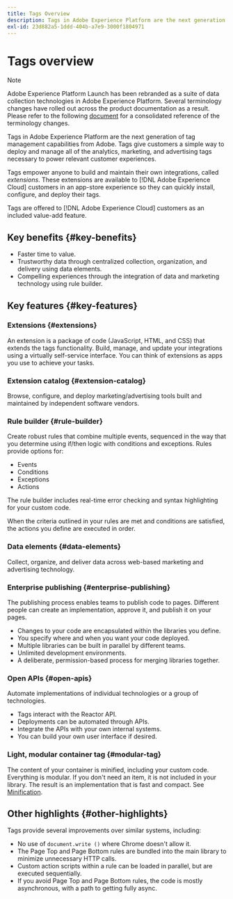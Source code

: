 ```yaml
---
title: Tags Overview
description: Tags in Adobe Experience Platform are the next generation of tag management capabilities from Adobe. Tags give customers a simple way to deploy and manage all of the analytics, marketing, and advertising tags necessary to power relevant customer experiences.
exl-id: 23d882a5-1ddd-404b-a7e9-3000f1804971
---
```

# Tags overview

>[!NOTE]
>
>Adobe Experience Platform Launch has been rebranded as a suite of data collection technologies in Adobe Experience Platform. Several terminology changes have rolled out across the product documentation as a result. Please refer to the following [document](./term-updates.md) for a consolidated reference of the terminology changes.

Tags in Adobe Experience Platform are the next generation of tag management capabilities from Adobe. Tags give customers a simple way to deploy and manage all of the analytics, marketing, and advertising tags necessary to power relevant customer experiences.

Tags empower anyone to build and maintain their own integrations, called *extensions*. These extensions are available to [!DNL Adobe Experience Cloud] customers in an app-store experience so they can quickly install, configure, and deploy their tags.

Tags are offered to [!DNL Adobe Experience Cloud] customers as an included value-add feature.

## Key benefits {#key-benefits}

* Faster time to value.
* Trustworthy data through centralized collection, organization, and delivery using data elements.
* Compelling experiences through the integration of data and marketing technology using rule builder.

## Key features {#key-features}

### Extensions {#extensions}

An extension is a package of code (JavaScript, HTML, and CSS) that extends the tags functionality. Build, manage, and update your integrations using a virtually self-service interface. You can think of extensions as apps you use to achieve your tasks.

### Extension catalog {#extension-catalog}

Browse, configure, and deploy marketing/advertising tools built and maintained by independent software vendors.

### Rule builder {#rule-builder}

Create robust rules that combine multiple events, sequenced in the way that you determine using if/then logic with conditions and exceptions. Rules provide options for:

* Events
* Conditions
* Exceptions
* Actions

The rule builder includes real-time error checking and syntax highlighting for your custom code.

When the criteria outlined in your rules are met and conditions are satisfied, the actions you define are executed in order.

### Data elements {#data-elements}

Collect, organize, and deliver data across web-based marketing and advertising technology.

### Enterprise publishing {#enterprise-publishing}

The publishing process enables teams to publish code to pages. Different people can create an implementation, approve it, and publish it on your pages.

* Changes to your code are encapsulated within the libraries you define.
* You specify where and when you want your code deployed.
* Multiple libraries can be built in parallel by different teams.
* Unlimited development environments.
* A deliberate, permission-based process for merging libraries together.

### Open APIs {#open-apis}

Automate implementations of individual technologies or a group of technologies.

* Tags interact with the Reactor API.
* Deployments can be automated through APIs.
* Integrate the APIs with your own internal systems.
* You can build your own user interface if desired.

### Light, modular container tag {#modular-tag}

The content of your container is minified, including your custom code. Everything is modular. If you don't need an item, it is not included in your library. The result is an implementation that is fast and compact. See [Minification](./ui/publishing/builds.md).

## Other highlights {#other-highlights}

Tags provide several improvements over similar systems, including:

* No use of `document.write ()` where Chrome doesn't allow it.
* The Page Top and Page Bottom rules are bundled into the main library to minimize unnecessary HTTP calls.
* Custom action scripts within a rule can be loaded in parallel, but are executed sequentially.
* If you avoid Page Top and Page Bottom rules, the code is mostly asynchronous, with a path to getting fully async.
